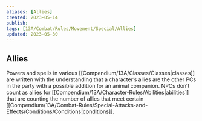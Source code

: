 ```yaml
---
aliases: [Allies]
created: 2023-05-14
publish: 
tags: [13A/Combat/Rules/Movement/Special/Allies]
updated: 2023-05-30
---
```


## Allies

Powers and spells in various [[Compendium/13A/Classes/Classes|classes]] are written with the understanding that a character’s allies are the other PCs in the party with a possible addition for an animal companion. NPCs don’t count as allies for [[Compendium/13A/Character-Rules/Abilities|abilities]] that are counting the number of allies that meet certain [[Compendium/13A/Combat-Rules/Special-Attacks-and-Effects/Conditions/Conditions|conditions]].